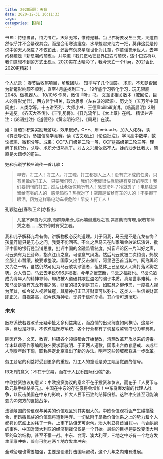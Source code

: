 ```yaml
---
title: 2020回顾：天命
date: 2020-12-31 16:11:33
tags:
categories: [随笔]
---
```



书曰：恃德者昌，恃力者亡。天命无常，惟德是辅。当世界将要发生巨变，天道自然似乎并不会静观其变，而是会用寒流瘟疫、水旱蝗震来助力一把，莫非这就是传说中的天人感应？不仅如此，还会有荧惑星降世化为儿童，作童谣警示世人。去年的标题是『新思潮的前夜』，并写道『我们正站在世界巨变的前夜，这个巨变将以我们意想不到的方式出现』。2020实在太精彩了，我今天立一个flag，2021会比2020更精彩！

------

个人记录：
春节后收尾项目，解散团队。
知乎写了几个回答。
求职，不知是否因为新冠影响颇不顺利，直至4月底找到工作。
19年底学习强化学习，玩无限版2048，做机器人。
10/10/6 作息，微信『听』书。
文革史相关数本（戚回忆，巨人的背影尤佳），西方哲学相关，政治思想（左右派的起源）、历史类（五万年中国简史）、人类学等。十五讲系列、大师小书、王德峰bilibili演讲。《临高启明》2刷并追更。《齐天大圣传》、《丰乳肥臀》、《日光流年》。《太上章》在听。
精读并评注：《论语批注》《道德经》《黄帝阴符经》，《周易》在读。

娃：番茄钟积累奖励玩游戏，效果很好。C++、刷leetcode，加入大佬群，读《算法导论》，参加信息学竞赛。读《古文观止》《论语批注》。学习高中数学，数论概率、微积分等。成果：CCF入门级第二轮一等，CCF提高级第二轮三等。理解了微积分，求导、求积分很熟练了。对古文兴趣依然不大。娃的进步比我大，简直是大踏步的前进。

娃和我说学校里流传一首儿歌：

> 早安，打工人！打工人，打工魂，打工都是人上人！没有完不成的任务，只有勇敢的打工人！只要我们努力，我们的老板很快就能拥有更好的明天！我们要悄悄的打工，然后让老板惊艳所有人！感觉冷吗？冷就对了！电热毯是留给有钱的人的！感觉热吗？热就对了！空调是留给有车的人的！不要擦干眼泪，因为这样骑电动车很危险！早安！打工人！

孔颖达在[春秋正义]亦指出:

> **儿童不解自为文辞,而群聚集会,成此嬉游遨戏之言,其言韵而有理,似若有神凭之者……故书传时有采之者。**

我和儿子解释亢龙有悔，讲解物极必反的道理。儿子问我，马云是不是亢龙有悔？孩童可能只是无心之问，我竟不能回答。不久之后马云在陆家嘴金融论坛演讲，批评中国的银行是当铺思维，批评中国的金融监管制度。抖音评论区一片叫好之声，马云颇有为民请命，指点江山之意，可谓意气风发。然后马云就被二次约谈，蚂蚁金服上市暂缓，被要求整改。国家又出手反击垄断，阿里巴巴首当其冲。网络舆论又为之一转，虽然仍然可见为马云歌功颂德者，但总体上已呈现人人痛打落水狗之势。众人皆曰，马云去年说996是福报，今年之反垄断，马云之福报也。马云总欲成为青年人的精神导师，却终被人道破其欺世盗名的骗子本质，真是世事难料。不知马云是否有亢龙有悔之感，财富的损失倒是其次，如联想之柳传志，一度被人视为英雄，如今被人视若贼寇，其精神打击已非财富可以弥补。这类人一生信奉财富即正义，自视甚高，如今跌落神坛，无异于信仰崩塌，其心情可想而知。

### 未来

医疗系统若要改革无疑牵扯太多利益集团，而疫情的出现简直如同神助，这是坏事，但也是好事。不仅仅是医疗系统，各个行业都有了调整或监管的动力和契机。

除医疗外，文艺、教育、科研各个领域都会开始整改，清理改革开放以来的遗毒。年末琼瑶等作家编剧联名要求郭敬明、于正两人道歉，国家出台教育惩戒、未成年人刑责年龄下调，职称评定北京推出了新的办法。明年这些领域都将进一步改革。

劳工阶层的利益将受到更多的重视，打工人的童谣是劳工阶层觉醒的信号。

RCEP的意义：不在于贸易，而在于人民币国际化的扩张。

中欧投资协议的意义：中欧投资协议的意义不在于投资和协议，而在于『人民币与欧元联手绞杀美元』。中国在中东的存在感将会增加！中东将爆发新的代理人战争，以反击美国在中东的影响，扩大人民币石油的结算份额。这种冲突甚至可能演变为冲突方的直接战争。

法德等国的价值观与英美的价值观区别其实很大的。中欧价值观将会产生碰撞融合，而昂撒民族的价值观将遭到唾弃。一切依附于昂撒价值体系之上的势力和个人都将如沉船上的耗子一样，上窜下跳但无可奈何。澳大利亚将首当其冲，乌合麒麟的事件、中国对澳大利亚的经济制裁仅仅是一个开始。最终的目标是要改变澳大利亚的政治结构，甚至不惜一战。中东、台湾、澳大利亚，三地之中必有一个地方发生军事冲突，很有可能在两个地方发生冲突。

全球治理也需要加强，主要是设法打击国际避税，这个几年之内难有进展。

